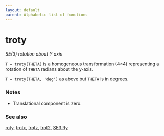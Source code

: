 ```yaml
---
layout: default
parent: Alphabetic list of functions
---
```

# troty
_SE(3) rotation about Y axis_


```T = troty(THETA)``` is a homogeneous transformation (4&times;4) representing a rotation
of `THETA` radians about the y-axis.


```T = troty(THETA, 'deg')``` as above but `THETA` is in degrees.
### Notes
* Translational component is zero.

### See also

[roty](roty.md), [trotx](trotx.md), [trotz](trotz.md), [trot2](trot2.md), [SE3.Ry](SE3.Ry.md)
